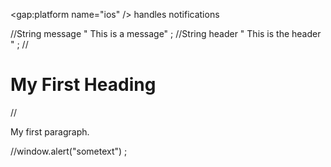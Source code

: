 <gap:platform name="ios" />
<description>
handles notifications
</description>
<preference name="orientation" value="default" />

//String message " This is a message" ; 
//String header " This is the header " ; 
//<h1>My First Heading</h1>
//<p>My first paragraph.</p>


//window.alert("sometext") ; 

